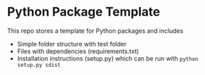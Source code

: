 # Python Package Template
This repo stores a template for Python packages and includes
- Simple folder structure with test folder
- Files with dependencies (requirements.txt)
- Installation instructions (setup.py) which can be run with `python setup.py sdist`